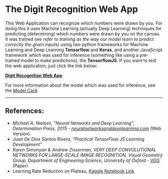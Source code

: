 # The Digit Recognition Web App

This Web Application can recognize which numbers were drawn by you. For doing this it uses Machine Learning (actually Deep Learning) techniques for predicting (determining) which numbers were drawn by you on the canvas. It was trained (*we refer to training as the way our model learn to predict correctly the given inputs*) using two python frameworks for Machine Learning and Deep Learning **Tensorflow** and **Keras**, and another JavaScript framework which was used for inference (something like using a pre-trained model to make predictions), the **TensorflowJS**. If you want to test the web application, just click the link below:

[**Digit Recognition Web App**](https://anaximeno.github.io/DigitRecognitionWebApp/ "Digit Recognition Web App")

For more information about the model which was used for inference, see the [Model Card](https://github.com/anaximeno/DigitRecognitionWebApp/blob/main/model_card.md "Model Card").

---

## References:

* *Michael A. Nielsen, "Neural Networks and Deep Learning", Determination Press, 2015* - [*neuralnetworksanddeeplearning.com*](https://neuralnetworksanddeeplearning.com/) (Web Version)
* *Juan De Dios Santos Rivera, "Practical TensorFlow JS Learning Development"*
* *Karen Simonyan & Andrew Zisserman, VERY DEEP CONVOLUTIONAL NETWORKS FOR LARGE-SCALE IMAGE RECOGNITION, Visual Geometry Group, Department of Engineering Science, University of Oxford* - [VGG](https://arxiv.org/pdf/1409.1556.pdf) (Paper)
* Learning Rate Reduction on Plateau, [Kaggle Notebook Link](https://www.kaggle.com/loveunk/kaggle-digit-recognizer-keras-cnn-100-accuracy?rvi=1&scriptVersionId=11106277&cellId=16)
